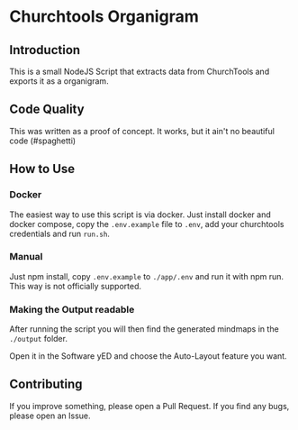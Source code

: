 # Churchtools Organigram
## Introduction
This is a small NodeJS Script that extracts data from ChurchTools and exports it as a organigram.

## Code Quality
This was written as a proof of concept.
It works, but it ain't no beautiful code (#spaghetti)

## How to Use
### Docker
The easiest way to use this script is via docker.
Just install docker and docker compose, copy the `.env.example` file to `.env`, add your churchtools credentials and run `run.sh`.

### Manual
Just npm install, copy `.env.example` to `./app/.env` and run it with npm run.
This way is not officially supported.

### Making the Output readable
After running the script you will then find the generated mindmaps in the `./output` folder.

Open it in the Software yED and choose the Auto-Layout feature you want.

## Contributing
If you improve something, please open a Pull Request.
If you find any bugs, please open an Issue.
